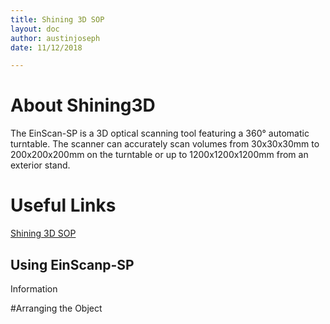 ```yaml
---
title: Shining 3D SOP
layout: doc
author: austinjoseph
date: 11/12/2018

---
```


# About Shining3D

The EinScan-SP is a 3D optical scanning tool featuring a 360° automatic turntable.
The scanner can accurately scan volumes from 30x30x30mm to 200x200x200mm on the 
turntable or up to 1200x1200x1200mm from an exterior stand.

# Useful Links
[Shining 3D SOP](/doc/equip/printer/shining3D/shining3D-SOP.md)

## Using EinScanp-SP

Information

#Arranging the Object

